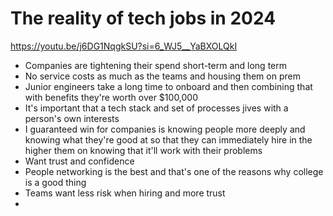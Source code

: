 # The reality of tech jobs in 2024

https://youtu.be/j6DG1NqgkSU?si=6_WJ5__YaBXOLQkI

- Companies are tightening their spend short-term and long term
- No service costs as much as the teams and housing them on prem
- Junior engineers take a long time to onboard and then combining that with benefits they're worth over $100,000
- It's important that a tech stack and set of processes jives with a person's own interests
- I guaranteed win for companies is knowing people more deeply and knowing what they're good at so that they can immediately hire in the higher them on knowing that it'll work with their problems
- Want trust and confidence
- People networking is the best and that's one of the reasons why college is a good thing
- Teams want less risk when hiring and more trust
-